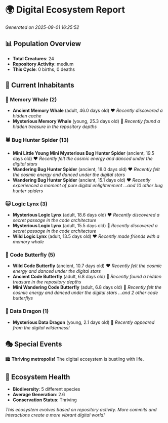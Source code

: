 # 🌍 Digital Ecosystem Report
*Generated on 2025-09-01 16:25:52*

## 📊 Population Overview
- **Total Creatures**: 24
- **Repository Activity**: medium
- **This Cycle**: 0 births, 0 deaths

## 👥 Current Inhabitants

### 🐋 Memory Whale (2)
- **Ancient Memory Whale** (adult, 46.0 days old) ❤️
  *Recently discovered a hidden cache*
- **Mysterious Memory Whale** (young, 25.3 days old) 💚
  *Recently found a hidden treasure in the repository depths*

### 🕷️ Bug Hunter Spider (13)
- **Mini Little Young Mini Mysterious Bug Hunter Spider** (ancient, 19.5 days old) ❤️
  *Recently felt the cosmic energy and danced under the digital stars*
- **Wandering Bug Hunter Spider** (ancient, 18.0 days old) ❤️
  *Recently felt the cosmic energy and danced under the digital stars*
- **Wandering Bug Hunter Spider** (ancient, 15.1 days old) ❤️
  *Recently experienced a moment of pure digital enlightenment*
  *...and 10 other bug hunter spiders*

### 🐱 Logic Lynx (3)
- **Mysterious Logic Lynx** (adult, 18.6 days old) ❤️
  *Recently discovered a secret passage in the code architecture*
- **Mysterious Logic Lynx** (adult, 15.5 days old) 💛
  *Recently discovered a secret passage in the code architecture*
- **Wild Logic Lynx** (adult, 13.5 days old) ❤️
  *Recently made friends with a memory whale*

### 🦋 Code Butterfly (5)
- **Wild Code Butterfly** (ancient, 10.7 days old) ❤️
  *Recently felt the cosmic energy and danced under the digital stars*
- **Ancient Code Butterfly** (adult, 6.8 days old) 💚
  *Recently found a hidden treasure in the repository depths*
- **Mini Wandering Code Butterfly** (adult, 6.8 days old) 💚
  *Recently felt the cosmic energy and danced under the digital stars*
  *...and 2 other code butterflys*

### 🐉 Data Dragon (1)
- **Mysterious Data Dragon** (young, 2.1 days old) 💚
  *Recently appeared from the digital wilderness!*

## 🎭 Special Events

🏙️ **Thriving metropolis!** The digital ecosystem is bustling with life.

## 🔬 Ecosystem Health
- **Biodiversity**: 5 different species
- **Average Generation**: 2.6
- **Conservation Status**: Thriving

*This ecosystem evolves based on repository activity. More commits and interactions create a more vibrant digital world!*